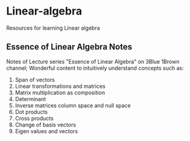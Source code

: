 # Linear-algebra
Resources for learning Linear algebra


Essence of Linear Algebra Notes
------------------------------------
Notes of Lecture series "Essence of Linear Algebra" on 3Blue 1Brown channel; Wonderful content to intuitively understand concepts such as:
1. Span of vectors
2. Linear transformations and matrices
3. Matrix multiplication as composition
4. Determinant
5. Inverse matrices column space and null space
6. Dot products
7. Cross products
8. Change of basis vectors
9. Eigen values and vectors
